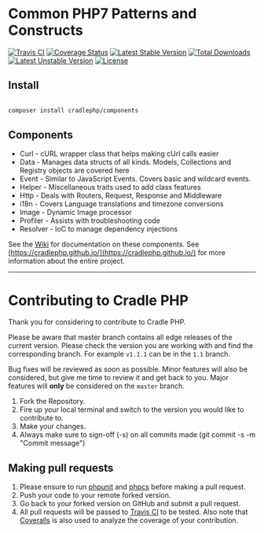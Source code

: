 # Common PHP7 Patterns and Constructs

[![Travis CI](https://travis-ci.org/CradlePHP/components.svg?branch=master)](https://travis-ci.org/CradlePHP/components)
[![Coverage Status](https://coveralls.io/repos/github/CradlePHP/components/badge.svg?branch=master)](https://coveralls.io/github/CradlePHP/components?branch=master)
[![Latest Stable Version](https://poser.pugx.org/cradlephp/components/v/stable)](https://packagist.org/packages/cradlephp/components)
[![Total Downloads](https://poser.pugx.org/cradlephp/components/downloads)](https://packagist.org/packages/cradlephp/components)
[![Latest Unstable Version](https://poser.pugx.org/cradlephp/components/v/unstable)](https://packagist.org/packages/cradlephp/components)
[![License](https://poser.pugx.org/cradlephp/components/license)](https://packagist.org/packages/cradlephp/components)

## Install

```bash

composer install cradlephp/components

```

## Components

 - Curl - cURL wrapper class that helps making cUrl calls easier
 - Data - Manages data structs of all kinds. Models, Collections and Registry objects are covered here
 - Event - Similar to JavaScript Events. Covers basic and wildcard events.
 - Helper - Miscellaneous traits used to add class features
 - Http - Deals with Routers, Request, Response and Middleware
 - i18n - Covers Language translations and timezone conversions
 - Image - Dynamic Image processor
 - Profiler - Assists with troubleshooting code
 - Resolver - IoC to manage dependency injections

See the [Wiki](https://github.com/CradlePHP/components/wiki) for documentation on these components. See [https://cradlephp.github.io/](https://cradlephp.github.io/) for more information about the entire project.

----

<a name="contributing"></a>
# Contributing to Cradle PHP

Thank you for considering to contribute to Cradle PHP.

Please be aware that master branch contains all edge releases of the current version. Please check the version you are working with and find the corresponding branch. For example `v1.1.1` can be in the `1.1` branch.

Bug fixes will be reviewed as soon as possible. Minor features will also be considered, but give me time to review it and get back to you. Major features will **only** be considered on the `master` branch.

1. Fork the Repository.
2. Fire up your local terminal and switch to the version you would like to
contribute to.
3. Make your changes.
4. Always make sure to sign-off (-s) on all commits made (git commit -s -m "Commit message")

## Making pull requests

1. Please ensure to run [phpunit](https://phpunit.de/) and
[phpcs](https://github.com/squizlabs/PHP_CodeSniffer) before making a pull request.
2. Push your code to your remote forked version.
3. Go back to your forked version on GitHub and submit a pull request.
4. All pull requests will be passed to [Travis CI](https://travis-ci.org/CradlePHP/components) to be tested. Also note that [Coveralls](https://coveralls.io/github/CradlePHP/components) is also used to analyze the coverage of your contribution.
